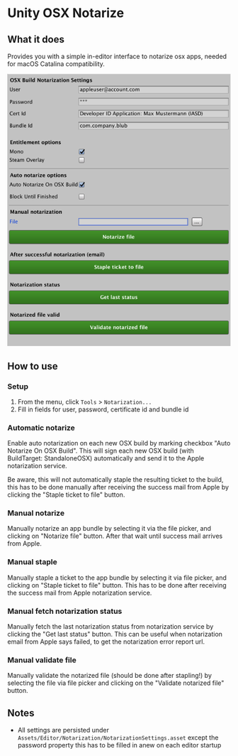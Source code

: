 # Unity OSX Notarize

## What it does

Provides you with a simple in-editor interface to notarize osx apps, needed for macOS Catalina compatibility.

![Screenshot](unity-notarization.png)

## How to use

### Setup
1. From the menu, click `Tools` > `Notarization...`
1. Fill in fields for user, password, certificate id and bundle id

### Automatic notarize
Enable auto notarization on each new OSX build by marking checkbox "Auto Notarize On OSX Build".
This will sign each new OSX build (with BuildTarget: StandaloneOSX) automatically and send it to the Apple notarization service. 

Be aware, this will not automatically staple the resulting ticket to the build, this has to be done manually after receiving the success mail from Apple by clicking the "Staple ticket to file" button.

### Manual notarize
Manually notarize an app bundle by selecting it via the file picker, and clicking on "Notarize file" button. After that wait until success mail arrives from Apple.

### Manual staple
Manually staple a ticket to the app bundle by selecting it via file picker, and clicking on "Staple ticket to file" button. 
This has to be done after receiving the success mail from Apple notarization service.

### Manual fetch notarization status
Manually fetch the last notarization status from notarization service by clicking the "Get last status" button. 
This can be useful when notarization email from Apple says failed, to get the notarization error report url.

### Manual validate file
Manually validate the notarized file (should be done after stapling!) by selecting the file via file picker and clicking on the "Validate notarized file" button.

## Notes

- All settings are persisted under `Assets/Editor/Notarization/NotarizationSettings.asset` except the password property this has to be filled in anew on each editor startup